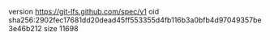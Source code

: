 version https://git-lfs.github.com/spec/v1
oid sha256:2902fec17681dd20dead45ff553355d4fb116b3a0bfb4d97049357be3e46b212
size 11698
